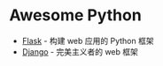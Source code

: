 # Awesome Python

- [Flask](https://github.com/pallets/flask) - 构建 web 应用的 Python 框架
- [Django](https://github.com/django/django) - 完美主义者的 web 框架
